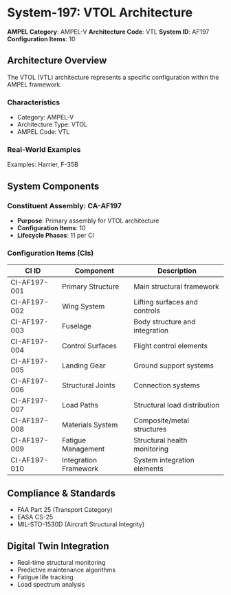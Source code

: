 # System-197: VTOL Architecture

**AMPEL Category**: AMPEL-V
**Architecture Code**: VTL
**System ID**: AF197
**Configuration Items**: 10

## Architecture Overview

The VTOL (VTL) architecture represents a specific configuration within the AMPEL framework.

### Characteristics
- Category: AMPEL-V
- Architecture Type: VTOL
- AMPEL Code: VTL

### Real-World Examples
Examples: Harrier, F-35B

## System Components

### Constituent Assembly: CA-AF197
- **Purpose**: Primary assembly for VTOL architecture
- **Configuration Items**: 10
- **Lifecycle Phases**: 11 per CI

### Configuration Items (CIs)

| CI ID | Component | Description |
|-------|-----------|-------------|
| CI-AF197-001 | Primary Structure | Main structural framework |
| CI-AF197-002 | Wing System | Lifting surfaces and controls |
| CI-AF197-003 | Fuselage | Body structure and integration |
| CI-AF197-004 | Control Surfaces | Flight control elements |
| CI-AF197-005 | Landing Gear | Ground support systems |
| CI-AF197-006 | Structural Joints | Connection systems |
| CI-AF197-007 | Load Paths | Structural load distribution |
| CI-AF197-008 | Materials System | Composite/metal structures |
| CI-AF197-009 | Fatigue Management | Structural health monitoring |
| CI-AF197-010 | Integration Framework | System integration elements |

## Compliance & Standards
- FAA Part 25 (Transport Category)
- EASA CS-25
- MIL-STD-1530D (Aircraft Structural Integrity)

## Digital Twin Integration
- Real-time structural monitoring
- Predictive maintenance algorithms
- Fatigue life tracking
- Load spectrum analysis
